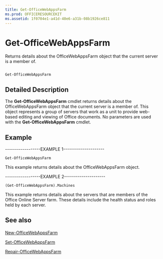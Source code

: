 ```yaml
---
title: Get-OfficeWebAppsFarm
ms.prod: OFFICERESOURCEKIT
ms.assetid: 1f0704e1-a41d-40e6-a31b-08b1926ce811
---
```



# Get-OfficeWebAppsFarm

Returns details about the OfficeWebAppsFarm object that the current server is a member of. 
  
    
    


```

Get-OfficeWebAppsFarm
```


## Detailed Description

The **Get-OfficeWebAppsFarm** cmdlet returns details about the OfficeWebAppsFarm object that the current server is a member of. This object represents a group of servers that work as a unit to provide web-based editing and viewing of Office documents. No parameters are used with the **Get-OfficeWebAppsFarm** cmdlet.
  
    
    

## Example

------------------EXAMPLE 1---------------------
  
    
    

```
Get-OfficeWebAppsFarm
```

This example returns details about the OfficeWebAppsFarm object.
  
    
    
------------------EXAMPLE 2---------------------
  
    
    



```
(Get-OfficeWebAppsFarm).Machines
```

This example returns details about the servers that are members of the Office Online Server farm. These details include the health status and roles held by each server.
  
    
    

## See also


#### 


  
    
    
 [New-OfficeWebAppsFarm](new-officewebappsfarm.md)
  
    
    
 [Set-OfficeWebAppsFarm](set-officewebappsfarm.md)
  
    
    
 [Repair-OfficeWebAppsFarm](repair-officewebappsfarm.md)
